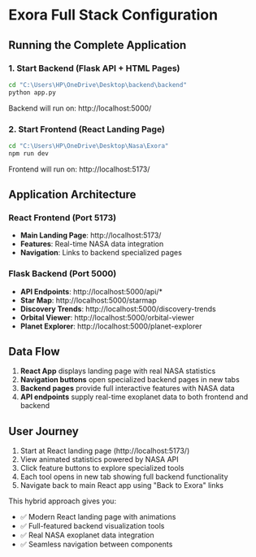 # Exora Full Stack Configuration

## Running the Complete Application

### 1. Start Backend (Flask API + HTML Pages)
```bash
cd "C:\Users\HP\OneDrive\Desktop\backend\backend"
python app.py
```
Backend will run on: http://localhost:5000/

### 2. Start Frontend (React Landing Page)
```bash
cd "C:\Users\HP\OneDrive\Desktop\Nasa\Exora"
npm run dev
```
Frontend will run on: http://localhost:5173/

## Application Architecture

### React Frontend (Port 5173)
- **Main Landing Page**: http://localhost:5173/
- **Features**: Real-time NASA data integration
- **Navigation**: Links to backend specialized pages

### Flask Backend (Port 5000) 
- **API Endpoints**: http://localhost:5000/api/*
- **Star Map**: http://localhost:5000/starmap
- **Discovery Trends**: http://localhost:5000/discovery-trends  
- **Orbital Viewer**: http://localhost:5000/orbital-viewer
- **Planet Explorer**: http://localhost:5000/planet-explorer

## Data Flow
1. **React App** displays landing page with real NASA statistics
2. **Navigation buttons** open specialized backend pages in new tabs
3. **Backend pages** provide full interactive features with NASA data
4. **API endpoints** supply real-time exoplanet data to both frontend and backend

## User Journey
1. Start at React landing page (http://localhost:5173/)
2. View animated statistics powered by NASA API
3. Click feature buttons to explore specialized tools
4. Each tool opens in new tab showing full backend functionality
5. Navigate back to main React app using "Back to Exora" links

This hybrid approach gives you:
- ✅ Modern React landing page with animations
- ✅ Full-featured backend visualization tools  
- ✅ Real NASA exoplanet data integration
- ✅ Seamless navigation between components